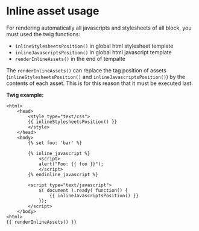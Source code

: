 Inline asset usage
==================

For rendering automatically all javascripts and stylesheets of all block, you must
used the twig functions:

- `inlineStylesheetsPosition()` in global html stylesheet template
- `inlineJavascriptsPosition()` in global html javascript template
- `renderInlineAssets()` in the end of tempalte

The `renderInlineAssets()` can replace the tag position of assets
(`inlineStylesheetsPosition()` and `inlineJavascriptsPosition()`) by the contents
of each asset. This is for this reason that it must be executed last.

**Twig example:**

```html+jinja
<html>
    <head>
        <style type="text/css">
        {{ inlineStylesheetsPosition() }}
        </style>
    </head>
    <body>
        {% set foo: 'bar' %}

        {% inline_javascript %}
            <script>
            alert("Foo: {{ foo }}");
            </script>
        {% endinline_javascript %}

        <script type="text/javascript">
            $( document ).ready( function() {
                {{ inlineJavascriptsPosition() }}
            });
        </script>
    </body>
<html>
{{ renderInlineAssets() }}
```
